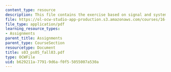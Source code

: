 ```yaml
---
content_type: resource
description: This file contains the exercise based on signal and systems.
file: https://ol-ocw-studio-app-production.s3.amazonaws.com/courses/16-01-unified-engineering-i-ii-iii-iv-fall-2005-spring-2006/b629211a77919d6af0f55055007a530a_s03_ps05_fall03.pdf
file_type: application/pdf
learning_resource_types:
- Assignments
parent_title: Assignments
parent_type: CourseSection
resourcetype: Document
title: s03_ps05_fall03.pdf
type: OCWFile
uid: b629211a-7791-9d6a-f0f5-5055007a530a
---
```

